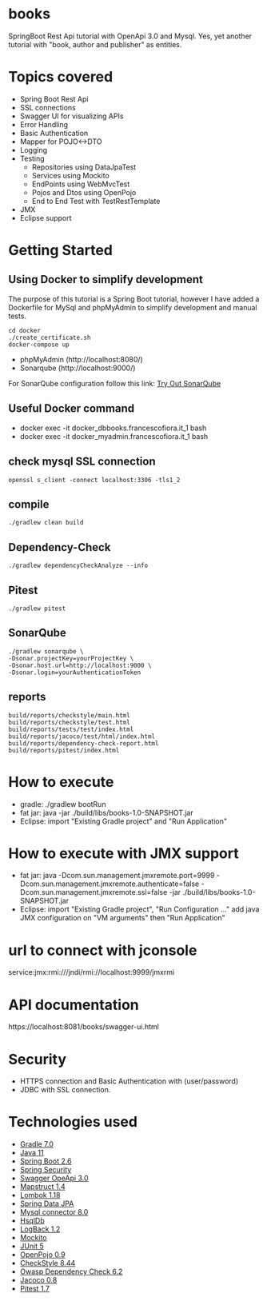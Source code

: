 # books
SpringBoot Rest Api tutorial with OpenApi 3.0 and Mysql.
Yes, yet another tutorial with "book, author and publisher" as entities.

# Topics covered
- Spring Boot Rest Api
- SSL connections
- Swagger UI for visualizing APIs
- Error Handling
- Basic Authentication
- Mapper for POJO<->DTO 
- Logging
- Testing
    - Repositories using DataJpaTest
    - Services using Mockito
    - EndPoints using WebMvcTest
    - Pojos and Dtos using OpenPojo
    - End to End Test with TestRestTemplate
- JMX
- Eclipse support

# Getting Started
## Using Docker to simplify development
The purpose of this tutorial is a Spring Boot tutorial, however I have added a Dockerfile for MySql and phpMyAdmin to simplify development and manual tests.

    cd docker
    ./create_certificate.sh
    docker-compose up
 - phpMyAdmin (http://localhost:8080/)
 - Sonarqube (http://localhost:9000/)

For SonarQube configuration follow this link: [Try Out SonarQube](https://docs.sonarqube.org/latest/setup/get-started-2-minutes/)

## Useful Docker command

 - docker exec -it docker_dbbooks.francescofiora.it_1 bash
 - docker exec -it docker_myadmin.francescofiora.it_1 bash

## check mysql SSL connection
    openssl s_client -connect localhost:3306 -tls1_2

## compile
    ./gradlew clean build

## Dependency-Check
    ./gradlew dependencyCheckAnalyze --info

## Pitest
    ./gradlew pitest

## SonarQube
    ./gradlew sonarqube \
    -Dsonar.projectKey=yourProjectKey \
    -Dsonar.host.url=http://localhost:9000 \
    -Dsonar.login=yourAuthenticationToken

## reports
    build/reports/checkstyle/main.html
    build/reports/checkstyle/test.html
    build/reports/tests/test/index.html
    build/reports/jacoco/test/html/index.html
    build/reports/dependency-check-report.html
    build/reports/pitest/index.html


# How to execute
- gradle: ./gradlew bootRun
- fat jar: java -jar ./build/libs/books-1.0-SNAPSHOT.jar
- Eclipse: import "Existing Gradle project" and "Run Application"

# How to execute with JMX support
- fat jar: java -Dcom.sun.management.jmxremote.port=9999 -Dcom.sun.management.jmxremote.authenticate=false -Dcom.sun.management.jmxremote.ssl=false  -jar ./build/libs/books-1.0-SNAPSHOT.jar
- Eclipse: import "Existing Gradle project", "Run Configuration ..." add java JMX configuration on "VM arguments" then "Run Application"

# url to connect with jconsole
service:jmx:rmi:///jndi/rmi://localhost:9999/jmxrmi


# API documentation
https://localhost:8081/books/swagger-ui.html

# Security
 - HTTPS connection and Basic Authentication with (user/password)
 - JDBC with SSL connection.

# Technologies used
- [Gradle 7.0](https://gradle.org/)
- [Java 11](https://openjdk.java.net/projects/jdk/11/)
- [Spring Boot 2.6](https://spring.io/projects/spring-boot)
- [Spring Security](https://spring.io/projects/spring-security)
- [Swagger OpeApi 3.0](https://swagger.io/specification/)
- [Mapstruct 1.4](https://mapstruct.org/)
- [Lombok 1.18](https://projectlombok.org/)
- [Spring Data JPA](https://projects.spring.io/spring-data-jpa)
- [Mysql connector 8.0](https://www.mysql.com/products/connector/)
- [HsqlDb](http://hsqldb.org/)
- [LogBack 1.2](https://logback.qos.ch/)
- [Mockito](https://site.mockito.org/)
- [JUnit 5](https://junit.org/junit5/)
- [OpenPojo 0.9](https://github.com/OpenPojo)
- [CheckStyle 8.44](https://checkstyle.sourceforge.io/)
- [Owasp Dependency Check 6.2](https://owasp.org/www-project-dependency-check/)
- [Jacoco 0.8](https://www.jacoco.org/)
- [Pitest 1.7](https://pitest.org/)
